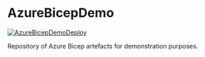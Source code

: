 # AzureBicepDemo

[![AzureBicepDemoDeploy](https://github.com/balenr/AzureBicepDemo/actions/workflows/bicepdeploy.yml/badge.svg)](https://github.com/balenr/AzureBicepDemo/actions/workflows/bicepdeploy.yml)

Repository of Azure Bicep artefacts for demonstration purposes.
